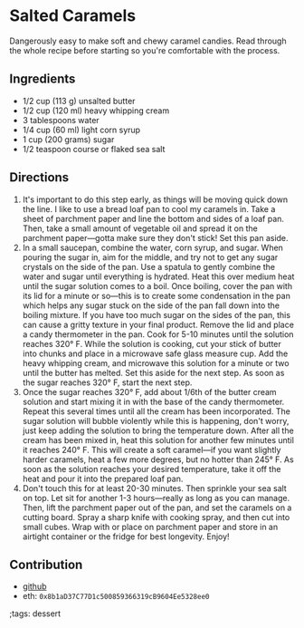 # Salted Caramels

Dangerously easy to make soft and chewy caramel candies. Read through the whole recipe before starting so you're comfortable with the process.

## Ingredients

- 1/2 cup (113 g) unsalted butter
- 1/2 cup (120 ml) heavy whipping cream
- 3 tablespoons water
- 1/4 cup (60 ml) light corn syrup
- 1 cup (200 grams) sugar
- 1/2 teaspoon course or flaked sea salt

## Directions

1. It's important to do this step early, as things will be moving quick down the line. I like to use a bread loaf pan to cool my caramels in. Take a sheet of parchment paper and line the bottom and sides of a loaf pan. Then, take a small amount of vegetable oil and spread it on the parchment paper—gotta make sure they don't stick! Set this pan aside.
2. In a small saucepan, combine the water, corn syrup, and sugar. When pouring the sugar in, aim for the middle, and try not to get any sugar crystals on the side of the pan. Use a spatula to gently combine the water and sugar until everything is hydrated. Heat this over medium heat until the sugar solution comes to a boil. Once boiling, cover the pan with its lid for a minute or so—this is to create some condensation in the pan which helps any sugar stuck on the side of the pan fall down into the boiling mixture. If you have too much sugar on the sides of the pan, this can cause a gritty texture in your final product. Remove the lid and place a candy thermometer in the pan. Cook for 5-10 minutes until the solution reaches 320° F. While the solution is cooking, cut your stick of butter into chunks and place in a microwave safe glass measure cup. Add the heavy whipping cream, and microwave this solution for a minute or two until the butter has melted. Set this aside for the next step. As soon as the sugar reaches 320° F, start the next step.
3. Once the sugar reaches 320° F, add about 1/6th of the butter cream solution and start mixing it in with the base of the candy thermometer. Repeat this several times until all the cream has been incorporated. The sugar solution will bubble violently while this is happening, don't worry, just keep adding the solution to bring the temperature down. After all the cream has been mixed in, heat this solution for another few minutes until it reaches 240° F. This will create a soft caramel—if you want slightly harder caramels, heat a few more degrees, but no hotter than 245° F. As soon as the solution reaches your desired temperature, take it off the heat and pour it into the prepared loaf pan.
4. Don't touch this for at least 20-30 minutes. Then sprinkle your sea salt on top. Let sit for another 1-3 hours—really as long as you can manage. Then, lift the parchment paper out of the pan, and set the caramels on a cutting board. Spray a sharp knife with cooking spray, and then cut into small cubes. Wrap with or place on parchment paper and store in an airtight container or the fridge for best longevity. Enjoy!

## Contribution

- [github](https://github.com/skovati)
- eth: `0x8b1aD37C77D1c500859366319cB9604Ee5328ee0`

;tags: dessert
